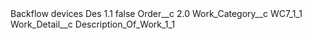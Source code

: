 <?xml version="1.0" encoding="UTF-8"?>
<CustomMetadata xmlns="http://soap.sforce.com/2006/04/metadata" xmlns:xsi="http://www.w3.org/2001/XMLSchema-instance" xmlns:xsd="http://www.w3.org/2001/XMLSchema">
    <label>Backflow devices Des 1.1</label>
    <protected>false</protected>
    <values>
        <field>Order__c</field>
        <value xsi:type="xsd:double">2.0</value>
    </values>
    <values>
        <field>Work_Category__c</field>
        <value xsi:type="xsd:string">WC7_1_1</value>
    </values>
    <values>
        <field>Work_Detail__c</field>
        <value xsi:type="xsd:string">Description_Of_Work_1_1</value>
    </values>
</CustomMetadata>
